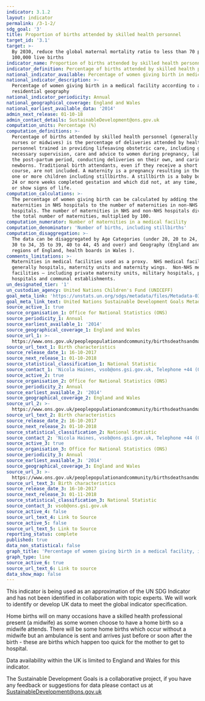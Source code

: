 ```yaml
---
indicator: 3.1.2
layout: indicator
permalink: /3-1-2/
sdg_goal: '3'
title: Proportion of births attended by skilled health personnel
target_id: '3.1'
target: >-
  By 2030, reduce the global maternal mortality ratio to less than 70 per
  100,000 live births
indicator_name: Proportion of births attended by skilled health personnel
indicator_definition: Percentage of births attended by skilled health personnel
national_indicator_available: Percentage of women giving birth in medical facilities
national_indicator_description: >-
  Percentage of women giving birth in a medical facility according to age and
  residential geography
national_indicator_periodicity: Annual
national_geographical_coverage: England and Wales
national_earliest_available_data: '2014'
admin_next_release: 01-10-18
admin_contact_details: SustainableDevelopment@ons.gov.uk
computation_units: Percentage (%)
computation_definitions: >-
  Percentage of births attended by skilled health personnel (generally doctors,
  nurses or midwives) is the percentage of deliveries attended by health
  personnel trained in providing lifesaving obstetric care, including giving the
  necessary supervision, care and advice to women during pregnancy, labour and
  the post-partum period, conducting deliveries on their own, and caring for
  newborns. Traditional birth attendants, even if they receive a short training
  course, are not included. A maternity is a pregnancy resulting in the birth of
  one or more children including stillbirths. A stillbirth is a baby born after
  24 or more weeks completed gestation and which did not, at any time, breathe
  or show signs of life.
computation_calculations: >-
  The percentage of women giving birth can be calculated by adding the number of
  maternities in NHS hospitals to the number of maternities in non-NHS
  hospitals. The number of maternities in NHS and non-NHS hospitals divided by
  the total number of maternities, multiplied by 100.
computation_numerator: Number of maternities in a medical facility
computation_denominator: 'Number of births, including stillbirths'
computation_disaggregation: >-
  The data can be disaggregated by Age Categories (under 20, 20 to 24, 25 to 29,
  30 to 34, 35 to 39, 40 to 44, 45 and over) and Geography (England and Wales,
  regions of England, health boards in Wales ).
comments_limitations: >-
  Maternities in medical facilities used as a proxy.  NHS medical facilities –
  generally hospitals, maternity units and maternity wings.  Non-NHS medical
  facilities – including private maternity units, military hospitals, private
  hospitals and communal establishments.
un_designated_tier: '1'
un_custodian_agency: United Nations Children's Fund (UNICEFF)
goal_meta_link: 'https://unstats.un.org/sdgs/metadata/files/Metadata-03-01-02.pdf'
goal_meta_link_text: United Nations Sustainable Development Goals Metadata (PDF 374 KB)
source_active_1: true
source_organisation_1: Office for National Statistics (ONS)
source_periodicity_1: Annual
source_earliest_available_1: '2014'
source_geographical_coverage_1: England and Wales
source_url_1: >-
  https://www.ons.gov.uk/peoplepopulationandcommunity/birthsdeathsandmarriages/livebirths/datasets/birthcharacteristicsinenglandandwales
source_url_text_1: Birth characteristics
source_release_date_1: 16-10-2017
source_next_release_1: 01-10-2018
source_statistical_classification_1: National Statistic
source_contact_1: 'Nicola Haines, vsob@ons.gsi.gov.uk, Telephone +44 (0)1329 444110'
source_active_2: true
source_organisation_2: Office for National Statistics (ONS)
source_periodicity_2: Annual
source_earliest_available_2: '2014'
source_geographical_coverage_2: England and Wales
source_url_2: >-
  https://www.ons.gov.uk/peoplepopulationandcommunity/birthsdeathsandmarriages/livebirths/datasets/birthcharacteristicsinenglandandwales
source_url_text_2: Birth characteristics
source_release_date_2: 16-10-2017
source_next_release_2: 01-10-2018
source_statistical_classification_2: National Statistic
source_contact_2: 'Nicola Haines, vsob@ons.gsi.gov.uk, Telephone +44 (0)1329 444110'
source_active_3: true
source_organisation_3: Office for National Statistics (ONS)
source_periodicity_3: Annual
source_earliest_available_3: '2014'
source_geographical_coverage_3: England and Wales
source_url_3: >-
  https://www.ons.gov.uk/peoplepopulationandcommunity/birthsdeathsandmarriages/livebirths/datasets/birthcharacteristicsinenglandandwales
source_url_text_3: Birth characteristics
source_release_date_3: 16-10-2017
source_next_release_3: 01-11-2018
source_statistical_classification_3: National Statistic
source_contact_3: vsob@ons.gsi.gov.uk
source_active_4: false
source_url_text_4: Link to Source
source_active_5: false
source_url_text_5: Link to Source
reporting_status: complete
published: true
data_non_statistical: false
graph_title: 'Percentage of women giving birth in a medical facility, in England and Wales'
graph_type: line
source_active_6: true
source_url_text_6: Link to source
data_show_map: false
---
```

This indicator is being used as an approximation of the UN SDG Indicator and has not been identified in collaboration with topic experts. We will work to identify or develop UK data to meet the global indicator specification.

Home births will on many occasions have a skilled health professional present (a midwife) as some women choose to have a home birth so a midwife attends. There will be some home births which occur without a midwife but an ambulance is sent and arrives just before or soon after the birth - these are births which happen too quick for the mother to get to hospital.
  
Data availability within the UK is limited to England and Wales for this indicator.

The Sustainable Development Goals is a collaborative project, if you have any feedback or suggestions for data please contact us at <SustainableDevelopment@ons.gov.uk>
